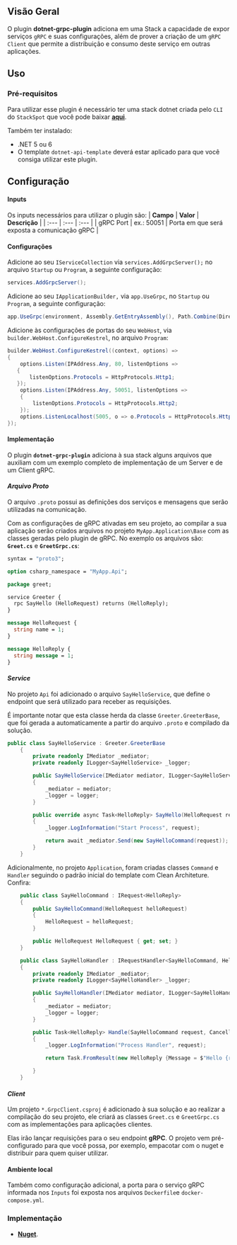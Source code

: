 
## **Visão Geral**
O plugin **dotnet-grpc-plugin** adiciona em uma Stack a capacidade de expor serviços `gRPC` e suas configurações, além de prover a criação de um `gRPC Client` que permite a distribuição e consumo deste serviço em outras aplicações.

## **Uso**

### **Pré-requisitos**
Para utilizar esse plugin é necessário ter uma stack dotnet criada pelo `CLI` do `StackSpot` que você pode baixar [**aqui**](https://stackspot.com/).

Também ter instalado:  
- .NET 5 ou 6 
- O template `dotnet-api-template` deverá estar aplicado para que você consiga utilizar este plugin.

## **Configuração**
#### **Inputs**

Os inputs necessários para utilizar o plugin são:
| **Campo** | **Valor** | **Descrição** |
| :--- | :--- | :--- |
| gRPC Port | ex.: 50051 |  Porta em que será exposta a comunicação gRPC |

#### **Configurações**
Adicione ao seu `IServiceCollection` via `services.AddGrpcServer();` no arquivo `Startup` ou `Program`, a seguinte configuração:    

```csharp
services.AddGrpcServer();
```

Adicione ao seu `IApplicationBuilder,` via `app.UseGrpc`, no `Startup` ou `Program`, a seguinte configuração:  

```csharp
app.UseGrpc(environment, Assembly.GetEntryAssembly(), Path.Combine(Directory.GetParent(environment.ContentRootPath).FullName, "Protos"));

```

Adicione às configurações de portas do seu `WebHost`, via `builder.WebHost.ConfigureKestrel`, no arquivo `Program`:   

```csharp
builder.WebHost.ConfigureKestrel((context, options) =>
{
    options.Listen(IPAddress.Any, 80, listenOptions =>
   {
       listenOptions.Protocols = HttpProtocols.Http1;
   });
    options.Listen(IPAddress.Any, 50051, listenOptions =>
    {
        listenOptions.Protocols = HttpProtocols.Http2;
    });
    options.ListenLocalhost(5005, o => o.Protocols = HttpProtocols.Http2); 
});
```

#### **Implementação**

O plugin **`dotnet-grpc-plugin`** adiciona à sua stack alguns arquivos que auxiliam com um exemplo completo de implementação de um Server e de um Client gRPC.

#### ***Arquivo Proto***

O arquivo `.proto` possui as definições dos serviços e mensagens que serão utilizadas na comunicação.

Com as configurações de gRPC ativadas em seu projeto, ao compilar a sua aplicação serão criados arquivos no projeto `MyApp.Application\Base` com as classes geradas pelo plugin de gRPC. No exemplo os arquivos são: **`Greet.cs`** e **`GreetGrpc.cs`**:  

```proto
syntax = "proto3";

option csharp_namespace = "MyApp.Api";

package greet;

service Greeter {
  rpc SayHello (HelloRequest) returns (HelloReply);
}

message HelloRequest {
  string name = 1;
}

message HelloReply {
  string message = 1;
}
```

#### ***Service***

No projeto `Api` foi adicionado o arquivo `SayHelloService`, que define o endpoint que será utilizado para receber as requisições.

É importante notar que esta classe herda da classe `Greeter.GreeterBase`, que foi gerada a automaticamente a partir do arquivo `.proto` e compilado da solução.

```csharp
public class SayHelloService : Greeter.GreeterBase
    {
        private readonly IMediator _mediator;
        private readonly ILogger<SayHelloService> _logger;

        public SayHelloService(IMediator mediator, ILogger<SayHelloService> logger)
        {
            _mediator = mediator;
            _logger = logger;
        }

        public override async Task<HelloReply> SayHello(HelloRequest request, ServerCallContext context)
        {
            _logger.LogInformation("Start Process", request);

            return await _mediator.Send(new SayHelloCommand(request));
        }
    }
```

Adicionalmente, no projeto `Application`, foram criadas classes `Command` e `Handler` seguindo o padrão inicial do template com Clean Architeture. Confira:  

```csharp
    public class SayHelloCommand : IRequest<HelloReply>
    {
        public SayHelloCommand(HelloRequest helloRequest)
        {
            HelloRequest = helloRequest;
        }

        public HelloRequest HelloRequest { get; set; }
    }
```

```csharp
    public class SayHelloHandler : IRequestHandler<SayHelloCommand, HelloReply>
    {
        private readonly IMediator _mediator;
        private readonly ILogger<SayHelloHandler> _logger;

        public SayHelloHandler(IMediator mediator, ILogger<SayHelloHandler> logger)
        {
            _mediator = mediator;
            _logger = logger;
        }

        public Task<HelloReply> Handle(SayHelloCommand request, CancellationToken cancellationToken)
        {
            _logger.LogInformation("Process Handler", request);

            return Task.FromResult(new HelloReply {Message = $"Hello {request.HelloRequest.Name }!"});

        }
    }
```

#### ***Client***

Um projeto `*.GrpcClient.csproj` é adicionado à sua solução e ao realizar a compilação do seu projeto, ele criará as classes `Greet.cs` e `GreetGrpc.cs` com as implementações para aplicações clientes. 

Elas irão lançar requisições para o seu endpoint **gRPC**. O projeto vem pré-configurado para que você possa, por exemplo, empacotar com o nuget e distribuir para quem quiser utilizar.

#### **Ambiente local**

Também como configuração adicional, a porta para o serviço gRPC informada nos `Inputs` foi exposta nos arquivos `Dockerfile`e `docker-compose.yml`.

### **Implementação**
- [**Nuget**](https://www.nuget.org/packages/StackSpot.Grpc/).

